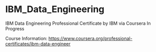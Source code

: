 # IBM_Data_Engineering
IBM Data Engineering Professional Certificate by IBM via Coursera
In Progress

Course Information: https://www.coursera.org/professional-certificates/ibm-data-engineer
